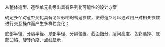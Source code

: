 从整体造型、造型单元构思出具有系列化可能性的设计方案

确定多个对造型变化具有明显影响的构造参数，使得造型可以通过用户对相关参数进行交互操作而产生多样性变化：

底部半径、分隔半径、顶部半径、分隔位置、截面细分、层间高度、色彩选择、底部凹陷、旋转角度、点线显示
